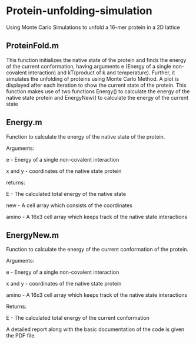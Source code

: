 # Protein-unfolding-simulation
Using Monte Carlo Simulations to unfold a 16-mer protein in a 2D lattice
## ProteinFold.m
This function initializes the native state of the protein and finds the energy of the current conformation, having arguments 
e (Energy of a single non-covalent interaction) and kT(product of k and temperature). Further, it simulates the unfolding of proteins using
Monte Carlo Method. A plot is displayed after each iteration to show the
current state of the protein. This function makes use of two functions
Energy() to calculate the energy of the native state protein and EnergyNew() to calculate the energy of the current state 

## Energy.m 

Function to calculate the energy of the native state of the protein.

Arguments:

e - Energy of a single non-covalent interaction

x and y - coordinates of the native state protein

returns:

E - The calculated total energy of the native state

new - A cell array which consists of the coordinates

amino - A 16x3 cell array which keeps track of the native state
interactions

## EnergyNew.m

Function to calculate the energy of the current conformation of the protein.

Arguments:

e - Energy of a single non-covalent interaction

x and y - coordinates of the native state protein

amino - A 16x3 cell array which keeps track of the native state
interactions 

Returns:

E - The calculated total energy of the current conformation

A detailed report along with the basic documentation of the code is given the PDF file.
